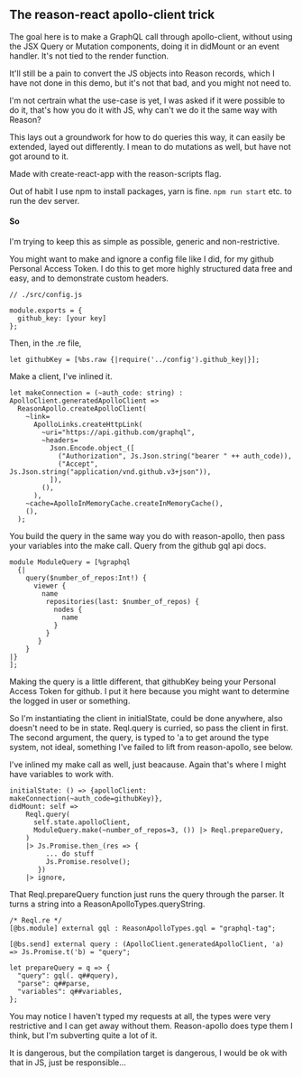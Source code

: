 ## The reason-react apollo-client trick

The goal here is to make a GraphQL call through apollo-client, without using the JSX Query or Mutation components, doing it in didMount or an event handler. It's not tied to the render function. 

It'll still be a pain to convert the JS objects into Reason records, which I have not done in this demo, but it's not that bad, and you might not need to. 

I'm not certrain what the use-case is yet, I was asked if it were possible to do it, that's how you do it with JS, why can't we do it the same way with Reason?

This lays out a groundwork for how to do queries this way, it can easily be extended, layed out differently. I mean to do mutations as well, but have not got around to it. 

Made with create-react-app with the reason-scripts flag.

Out of habit I use npm to install packages, yarn is fine. ```npm run start``` etc. to run the dev server.

#### So

I'm trying to keep this as simple as possible, generic and non-restrictive. 

You might want to make and ignore a config file like I did, for my github Personal Access Token. I do this to get more highly structured data free and easy, and to demonstrate custom headers. 

```
// ./src/config.js

module.exports = {
  github_key: [your key]
};
```

Then, in the .re file,

```
let githubKey = [%bs.raw {|require('../config').github_key|}];
```

Make a client, I've inlined it. 

```
let makeConnection = (~auth_code: string) : ApolloClient.generatedApolloClient =>
  ReasonApollo.createApolloClient(
    ~link=
      ApolloLinks.createHttpLink(
        ~uri="https://api.github.com/graphql",
        ~headers=
          Json.Encode.object_([
            ("Authorization", Js.Json.string("bearer " ++ auth_code)),
            ("Accept", Js.Json.string("application/vnd.github.v3+json")),
          ]),
        (),
      ),
    ~cache=ApolloInMemoryCache.createInMemoryCache(),
    (),
  );
```

You build the query in the same way you do with reason-apollo, then pass your variables into the make call. Query from the github gql api docs. 

```
module ModuleQuery = [%graphql
  {|
    query($number_of_repos:Int!) {
      viewer {
        name
         repositories(last: $number_of_repos) {
           nodes {
             name
           }
         }
       }
    }
|}
];
```

Making the query is a little different, that githubKey being your Personal Access Token for github. I put it here because you might want to determine the logged in user or something. 

So I'm instantiating the client in initialState, could be done anywhere, also doesn't need to be in state. Reql.query is curried, so pass the client in first. The second argument, the query, is typed to 'a to get around the type system, not ideal, something I've failed to lift from reason-apollo, see below. 

I've inlined my make call as well, just beacause. Again that's where I might have variables to work with. 

```
initialState: () => {apolloClient: makeConnection(~auth_code=githubKey)},
didMount: self =>
    Reql.query(
      self.state.apolloClient,
      ModuleQuery.make(~number_of_repos=3, ()) |> Reql.prepareQuery,
    )
    |> Js.Promise.then_(res => {
         ... do stuff
         Js.Promise.resolve();
       })
    |> ignore,
```

That Reql.prepareQuery function just runs the query through the parser. It turns a string into a ReasonApolloTypes.queryString.

```
/* Reql.re */
[@bs.module] external gql : ReasonApolloTypes.gql = "graphql-tag";

[@bs.send] external query : (ApolloClient.generatedApolloClient, 'a) => Js.Promise.t('b) = "query";

let prepareQuery = q => {
  "query": gql(. q##query),
  "parse": q##parse,
  "variables": q##variables,
};
```

You may notice I haven't typed my requests at all, the types were very restrictive and I can get away without them. Reason-apollo does type them I think, but I'm subverting quite a lot of it. 

It is dangerous, but the compilation target is dangerous, I would be ok with that in JS, just be responsible... 